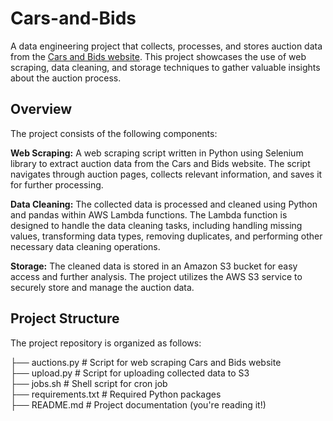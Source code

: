 # Cars-and-Bids
A data engineering project that collects, processes, and stores auction data from the [Cars and Bids website](https://carsandbids.com/). This project showcases the use of web scraping, data cleaning, and storage techniques to gather valuable insights about the auction process.
## Overview
The project consists of the following components:

**Web Scraping:** A web scraping script written in Python using Selenium library to extract auction data from the Cars and Bids website. The script navigates through auction pages, collects relevant information, and saves it for further processing.

**Data Cleaning:** The collected data is processed and cleaned using Python and pandas within AWS Lambda functions. The Lambda function is designed to handle the data cleaning tasks, including handling missing values, transforming data types, removing duplicates, and performing other necessary data cleaning operations.

**Storage:** The cleaned data is stored in an Amazon S3 bucket for easy access and further analysis. The project utilizes the AWS S3 service to securely store and manage the auction data.

## Project Structure
The project repository is organized as follows:

├── auctions.py              # Script for web scraping Cars and Bids website<br>
├── upload.py                # Script for uploading collected data to S3<br>
├── jobs.sh                  # Shell script for cron job<br>
├── requirements.txt         # Required Python packages<br>
├── README.md                # Project documentation (you're reading it!)<br>
